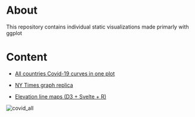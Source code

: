 # About

This repository contains individual static visualizations made primarly with ggplot 

# Content

- [All countries Covid-19 curves in one plot](https://github.com/rafalopezv/staticVIs/tree/master/joyPlotCovid)

- [NY Times graph replica ](https://github.com/rafalopezv/Single-visualizations/tree/master/nytCovidReplica)

- [Elevation line maps (D3 + Svelte + R) ](https://github.com/rafalopezv/Single-visualizations/tree/master/elevationLineMaps)

![covid_all](https://user-images.githubusercontent.com/17109075/189339483-6245d754-5100-4949-a623-8546ea6d2565.svg)
